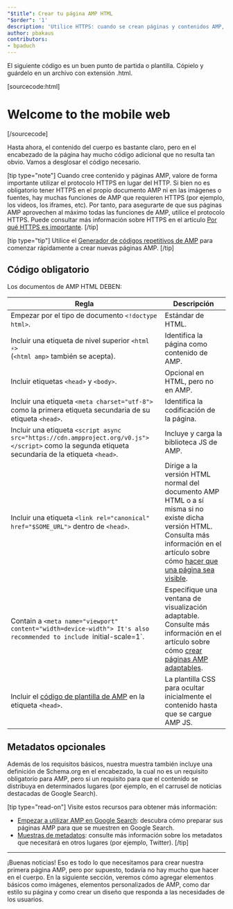 ```yaml
---
"$title": Crear tu página AMP HTML
"$order": '1'
description: 'Utilice HTTPS: cuando se crean páginas y contenidos AMP, debe considerar seriamente el uso del protocolo HTTPS (vs. HTTP). Aunque, HTTPS no es necesario para el documento AMP en sí o ...'
author: pbakaus
contributors:
- bpaduch
---
```


El siguiente código es un buen punto de partida o plantilla. Cópielo y guárdelo en un archivo con extensión .html.

[sourcecode:html]
<!doctype html>
<html amp lang="en">
  <head>
    <meta charset="utf-8">
    <script async src="https://cdn.ampproject.org/v0.js"></script>
    <title>Hello, AMPs</title>
    <link rel="canonical" href="{{doc.url}}">
    <meta name="viewport" content="width=device-width">
    <script type="application/ld+json">
      {
        "@context": "http://schema.org",
        "@type": "NewsArticle",
        "headline": "Open-source framework for publishing content",
        "datePublished": "2015-10-07T12:02:41Z",
        "image": [
          "logo.jpg"
        ]
      }
    </script>
    <style amp-boilerplate>body{-webkit-animation:-amp-start 8s steps(1,end) 0s 1 normal both;-moz-animation:-amp-start 8s steps(1,end) 0s 1 normal both;-ms-animation:-amp-start 8s steps(1,end) 0s 1 normal both;animation:-amp-start 8s steps(1,end) 0s 1 normal both}@-webkit-keyframes -amp-start{from{visibility:hidden}to{visibility:visible}}@-moz-keyframes -amp-start{from{visibility:hidden}to{visibility:visible}}@-ms-keyframes -amp-start{from{visibility:hidden}to{visibility:visible}}@-o-keyframes -amp-start{from{visibility:hidden}to{visibility:visible}}@keyframes -amp-start{from{visibility:hidden}to{visibility:visible}}</style><noscript><style amp-boilerplate>body{-webkit-animation:none;-moz-animation:none;-ms-animation:none;animation:none}</style></noscript>
  </head>
  <body>
    <h1>Welcome to the mobile web</h1>
  </body>
</html>
[/sourcecode]

Hasta ahora, el contenido del cuerpo es bastante claro, pero en el encabezado de la página hay mucho código adicional que no resulta tan obvio. Vamos a desglosar el código necesario.

[tip type="note"] Cuando cree contenido y páginas AMP, valore de forma importante utilizar el protocolo HTTPS en lugar del HTTP. Si bien no es obligatorio tener HTTPS en el propio documento AMP ni en las imágenes o fuentes, hay muchas funciones de AMP que requieren HTTPS (por ejemplo, los videos, los iframes, etc). Por tanto, para asegurarte de que sus páginas AMP aprovechen al máximo todas las funciones de AMP, utilice el protocolo HTTPS.  Puede consultar más información sobre HTTPS en el artículo [Por qué HTTPS es importante](https://developers.google.com/web/fundamentals/security/encrypt-in-transit/why-https). [/tip]

[tip type="tip"] Utilice el [Generador de códigos repetitivos de AMP](/boilerplate) para comenzar rápidamente a crear nuevas páginas AMP. [/tip]

## Código obligatorio

Los documentos de AMP HTML DEBEN:

Regla | Descripción
--- | ---
Empezar por el tipo de documento `<!doctype html>`. | Estándar de HTML.
Incluir una etiqueta de nivel superior `<html ⚡>` <br>(`<html amp>` también se acepta). | Identifica la página como contenido de AMP.
Incluir etiquetas `<head>` y `<body>`. | Opcional en HTML, pero no en AMP.
Incluir una etiqueta `<meta charset="utf-8">` como la primera etiqueta secundaria de su etiqueta `<head>`. | Identifica la codificación de la página.
Incluir una etiqueta `<script async src="https://cdn.ampproject.org/v0.js"></script>` como la segunda etiqueta secundaria de la etiqueta `<head>`. | Incluye y carga la biblioteca JS de AMP.
Incluir una etiqueta `<link rel="canonical" href="$SOME_URL">` dentro de `<head>`. | Dirige a la versión HTML normal del documento AMP HTML o a sí misma si no existe dicha versión HTML. Consulta más información en el artículo sobre cómo [hacer que una página sea visible](../../../../documentation/guides-and-tutorials/optimize-measure/discovery.md).
Contain a `<meta name="viewport" content="width=device-width"> It's also recommended to include `initial-scale=1`. | Especifique una ventana de visualización adaptable. Consulte más información en el artículo sobre cómo [crear páginas AMP adaptables](../../../../documentation/guides-and-tutorials/develop/style_and_layout/responsive_design.md).
Incluir el [código de plantilla de AMP](../../../../documentation/guides-and-tutorials/learn/spec/amp-boilerplate.md) en la etiqueta `<head>`. | La plantilla CSS para ocultar inicialmente el contenido hasta que se cargue AMP JS.

## Metadatos opcionales

Además de los requisitos básicos, nuestra muestra también incluye una definición de Schema.org en el encabezado, la cual no es un requisito obligatorio para AMP, pero sí un requisito para que el contenido se distribuya en determinados lugares (por ejemplo, en el carrusel de noticias destacadas de Google Search).

[tip type="read-on"] Visite estos recursos para obtener más información:

- [Empezar a utilizar AMP en Google Search](https://developers.google.com/amp/docs): descubra cómo preparar sus páginas AMP para que se muestren en Google Search.
- [Muestras de metadatos](https://github.com/ampproject/amphtml/tree/master/examples/metadata-examples): consulte más información sobre los metadatos que necesitará en otros lugares (por ejemplo, Twitter). [/tip]

<hr>

¡Buenas noticias! Eso es todo lo que necesitamos para crear nuestra primera página AMP, pero por supuesto, todavía no hay mucho que hacer en el cuerpo. En la siguiente sección, veremos cómo agregar elementos básicos como imágenes, elementos personalizados de AMP, como dar estilo su página y como crear un diseño que responda a las necesidades de los usuarios.
